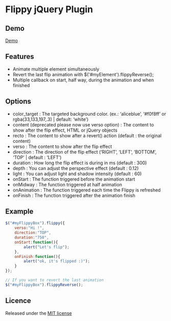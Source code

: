 Flippy jQuery Plugin
====================

Demo
----
[Demo](http://guilhemmarty.com/flippy/)

Features
--------
  * Animate multiple element simultaneously
  * Revert the last flip animation with $('#myElement').flippyReverse();
  * Multiple callback on start, half way, during the animation and when finished


Options
-------

  * color_target : The targeted background color. (ex.: ‘aliceblue’, ‘#f0f8ff’ or rgba(33,133,197,.3) | default: ‘white’)
  * content (deprecated please now use verso option) : The content to show after the flip effect, HTML or jQuery objects
  * recto : The content to show after a revert() action (default : the original content)
  * verso : The content to show after the flip effect
  * direction : The direction of the flip effect (‘RIGHT’, ‘LEFT’, ‘BOTTOM’, ‘TOP’ | default : ‘LEFT’)
  * duration : How long the flip effect is during in ms (default : 300)
  * depth : You can adjust the perspective effect (default : 0.12)
  * light : You can adjust light and shadow intensity (default : 60)
  * onStart : The function triggered before the animation start
  * onMidway : The function triggered at half animation
  * onAnimation : The function triggered each time the Flippy is refreshed
  * onFinish : The function triggered after the animation finish

Example
--------

``` javascript
$("#myFlippyBox").flippy({
	verso:"Hi !",
	direction:"TOP",
	duration:"750",
	onStart:function(){
		alert("Let's flip");
	},
	onFinish:function(){
		alert("ok, it's flipped :)");
	}
});

// If you want to revert the last animation
$("#myFlippyBox").flippyReverse();
```

Licence
-------
Released under the [MIT license](http://www.opensource.org/licenses/MIT)